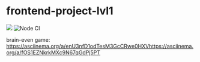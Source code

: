 # frontend-project-lvl1

<a href="https://codeclimate.com/github/codeclimate/codeclimate/maintainability"><img src="https://api.codeclimate.com/v1/badges/a99a88d28ad37a79dbf6/maintainability" /></a> ![Node CI](https://github.com/vsbdn/frontend-project-lvl1/workflows/Node%20CI/badge.svg)

brain-even game: https://asciinema.org/a/enU3nfD1odTesM3GcCRwe0HXVhttps://asciinema.org/a/fOS1EZNkrkMXc9N67qGdPj5PT
